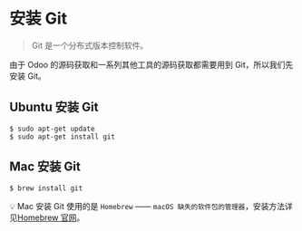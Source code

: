 # 安装 Git

> Git 是一个分布式版本控制软件。

由于 Odoo 的源码获取和一系列其他工具的源码获取都需要用到 Git，所以我们先安装 Git。

## Ubuntu 安装 Git

```shell
$ sudo apt-get update
$ sudo apt-get install git
```

## Mac 安装 Git

```plain
$ brew install git
```

💡 Mac 安装 Git 使用的是 `Homebrew` —— `macOS 缺失的软件包的管理器`，安装方法详见[Homebrew 官网](https://brew.sh/index_zh-cn.html)。
